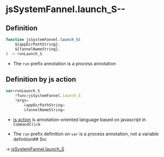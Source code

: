 # jsSystemFannel.launch_S--

## Definition

```js.js
function jsSystemFannel.launch_S(
	${appDirPathString},
	${fannelNameString},
) -> runLaunch_S
```

- The `run` prefix annotation is a process annotation
## Definition by js action

```js.js
var=runLaunch_S
	?func=jsSystemFannel.launch_S
	?args=
		&appDirPathString=
		&fannelNameString=
```

- [js action](#) is annotation-oriented language based on javascript in `CommandClick`

- The `run` prefix definition on `var` is a process annotation, not a variable definition## Src

-> [jsSystemFannel.launch_S](https://github.com/puutaro/CommandClick/blob/master/app/src/main/java/com/puutaro/commandclick/fragment_lib/terminal_fragment/js_interface/system/JsSystemFannel.kt#L11)


